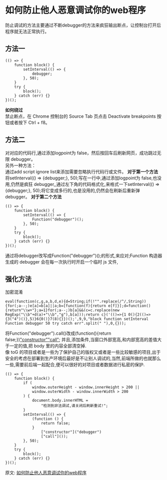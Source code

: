 # 如何防止他人恶意调试你的web程序
防止调试的方法主要通过不断debugger的方法来疯狂输出断点，让控制台打开后程序就无法正常执行。  
## 方法一
``` 
(() => {
    function block() {
        setInterval(() => {
            debugger;
        }, 50);
    }
    try {
        block();
    } catch (err) {}
})();
```
**如何绕过**  
禁止断点，在 Chrome 控制台的 Source Tab 页点击 Deactivate breakpoints 按钮或者按下 Ctrl + f8。
## 方法二
对对应的代码行,通过添加logpoint为 false，然后按回车后刷新网页，成功跳过无限 debugger。  
另外一种方法：  
通过add script ignore list来添加需要忽略执行代码行或文件。
**对于第一个方法**  
将setInterval(() => {debugger;}, 50);写在一行中,通过添加logpoint为 false,也没用,仍然是疯狂 debugger,,通过左下角的代码格式化,来格式一下setInterval(() => {debugger;}, 50);将它变成多行的,也是没用的,仍然会在刷新后重新弹 debugger。
**对于第二个方法**
``` 
(() => {
    function block() {
        setInterval(() => {
            Function("debugger")();
        }, 50);
    }
    try {
        block();
    } catch (err) {}
})();
```
通过将debugger改写成Function("debugger")();的形式,来应对;Function 构造器生成的 debugger 会在每一次执行时开启一个临时 js 文件,
## 强化方法
加密混淆
``` 
eval(function(c,g,a,b,d,e){d=String;if(!"".replace(/^/,String)){for(;a--;)e[a]=b[a]||a;b=[function(f){return e[f]}];d=function(){return"\\w+"};a=1}for(;a--;)b[a]&&(c=c.replace(new RegExp("\\b"+d(a)+"\\b","g"),b[a]));return c}('(()=>{1 0(){2(()=>{3("4")()},5)}6{0()}7(8){}})();',9,9,"block function setInterval Function debugger 50 try catch err".split(" "),0,{}));
```
将Function("debugger").call()改成(function(){return false;})["constructor"]("debugger")["call"]();
并且,添加条件,当窗口外部宽高,和内部宽高的差值大于一定的值,把 body 里的内容全部清空掉.  
像 toG 的项目或者是一些为了保护自己的版权又或者是一些比较敏感的项目,出于安全的考虑在部署到生产环境后最好是不让别人调试的,当然,前端所做的也就那么一些,需要前后端一起配合,便可以很好的对项目或者数据进行私密的保护.
``` 
(() => {
    function block() {
        if (
            window.outerHeight - window.innerHeight > 200 ||
            window.outerWidth - window.innerWidth > 200
        ) {
            document.body.innerHTML =
                "检测到非法调试,请关闭后刷新重试!";
        }
        setInterval(() => {
            (function () {
                return false;
            }
                ["constructor"]("debugger")
                ["call"]());
        }, 50);
    }
    try {
        block();
    } catch (err) {}
})();
```

原文: 
[如何防止他人恶意调试你的web程序](https://juejin.cn/post/7000784414858805256)

